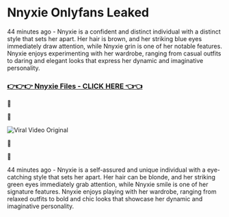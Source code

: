# Nnyxie Onlyfans Leaked

<p>44 minutes ago - Nnyxie is a confident and distinct individual with a distinct style that sets her apart. Her hair is brown, and her striking blue eyes immediately draw attention, while Nnyxie grin is one of her notable features. Nnyxie enjoys experimenting with her wardrobe, ranging from casual outfits to daring and elegant looks that express her dynamic and imaginative personality.</p><p>
<h3><a href="https://fansleaks.com-getfree.pro/nnyxie" rel="nofollow">👉👉👉 Nnyxie Files - CLICK HERE 👈👈</a></h3>
<p>🔻</p>
<p>🔻</p> <p>
<a href="https://fansleaks.com-getfree.pro/nnyxie" rel="nofollow"><img src="https://i.imgur.com/0ZbtXZ5.gif" alt="Viral Video Original" style="max-width: 100%; display: inline-block;" data-target="animated-image.originalImage"></a>
<p>🔻</p>
<p>🔻</p> <p>44 minutes ago - Nnyxie is a self-assured and unique individual with a eye-catching style that sets her apart. Her hair can be blonde, and her striking green eyes immediately grab attention, while Nnyxie smile is one of her signature features. Nnyxie enjoys playing with her wardrobe, ranging from relaxed outfits to bold and chic looks that showcase her dynamic and imaginative personality.</p>